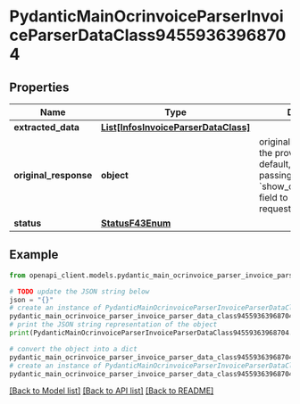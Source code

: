 # PydanticMainOcrinvoiceParserInvoiceParserDataClass94559363968704


## Properties

Name | Type | Description | Notes
------------ | ------------- | ------------- | -------------
**extracted_data** | [**List[InfosInvoiceParserDataClass]**](InfosInvoiceParserDataClass.md) |  | [optional] 
**original_response** | **object** | original response sent by the provider, hidden by default, show it by passing the &#x60;show_original_response&#x60; field to &#x60;true&#x60; in your request | [optional] 
**status** | [**StatusF43Enum**](StatusF43Enum.md) |  | 

## Example

```python
from openapi_client.models.pydantic_main_ocrinvoice_parser_invoice_parser_data_class94559363968704 import PydanticMainOcrinvoiceParserInvoiceParserDataClass94559363968704

# TODO update the JSON string below
json = "{}"
# create an instance of PydanticMainOcrinvoiceParserInvoiceParserDataClass94559363968704 from a JSON string
pydantic_main_ocrinvoice_parser_invoice_parser_data_class94559363968704_instance = PydanticMainOcrinvoiceParserInvoiceParserDataClass94559363968704.from_json(json)
# print the JSON string representation of the object
print(PydanticMainOcrinvoiceParserInvoiceParserDataClass94559363968704.to_json())

# convert the object into a dict
pydantic_main_ocrinvoice_parser_invoice_parser_data_class94559363968704_dict = pydantic_main_ocrinvoice_parser_invoice_parser_data_class94559363968704_instance.to_dict()
# create an instance of PydanticMainOcrinvoiceParserInvoiceParserDataClass94559363968704 from a dict
pydantic_main_ocrinvoice_parser_invoice_parser_data_class94559363968704_form_dict = pydantic_main_ocrinvoice_parser_invoice_parser_data_class94559363968704.from_dict(pydantic_main_ocrinvoice_parser_invoice_parser_data_class94559363968704_dict)
```
[[Back to Model list]](../README.md#documentation-for-models) [[Back to API list]](../README.md#documentation-for-api-endpoints) [[Back to README]](../README.md)


